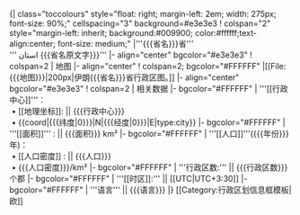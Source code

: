 {| class="toccolours" style="float: right; margin-left: 2em; width: 275px; font-size: 90%;" cellspacing="3" background=#e3e3e3
! colspan="2" style="margin-left: inherit; background:#009900; color:#ffffff;text-align:center; font-size: medium;" |'''{{{省名}}}省'''<br>''' استان {{{省名原文字}}}'''
|- align="center" bgcolor="#e3e3e3"
! colspan=2 | 地图
|- align="center"
! colspan=2; bgcolor="#FFFFFF" |[[File:{{{地图}}}|200px|伊朗{{{省名}}}省行政区图。]]
|- align="center" bgcolor="#e3e3e3"
! colspan=2 | 相关数据
|- bgcolor="#FFFFFF"
| '''[[行政中心]]'''：<br>&nbsp;&bull;&nbsp;[[地理坐标]]: || {{{行政中心}}} <br>&nbsp;&bull;&nbsp;{{coord|{{{纬度|0}}}|N|{{{经度|0}}}|E|type:city}}
|- bgcolor="#FFFFFF"
| '''[[面积]]''' : || {{{面积}}}&nbsp;km&sup2; 
|- bgcolor="#FFFFFF"
| '''[[人口]]'''({{{年份}}}年)：<br>&nbsp;&bull;&nbsp;[[人口密度]] : || {{{人口}}}<br>&nbsp;&bull;&nbsp;{{{人口密度}}}/km&sup2; 
|- bgcolor="#FFFFFF"
| '''行政区数:''' || {{{行政区数}}}个郡
|- bgcolor="#FFFFFF"
| '''[[时区]]:''' || [[UTC|UTC+3:30]]
|- bgcolor="#FFFFFF"
| '''语言''' || {{{语言}}}
|}<noinclude>
[[Category:行政区划信息框模板|欧]]
</noinclude>